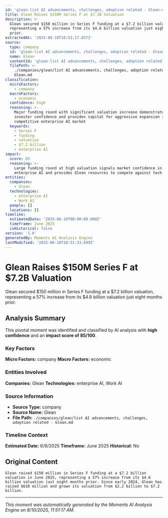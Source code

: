 ```yaml
---
id: 'glean-list AI advancements, challenges, adoption related - Glean-moment-1'
title: Glean Raises $150M Series F at $7.2B Valuation
description: >-
  Glean secured $150 million in Series F funding at a $7.2 billion valuation,
  representing a 57% increase from its $4.6 billion valuation just eight months
  prior.
extractedAt: '2025-08-10T18:51:17.837Z'
source:
  type: company
  id: 'glean-list AI advancements, challenges, adoption related - Glean'
  name: Glean
  contentId: 'glean-list AI advancements, challenges, adoption related - Glean'
  filePath: >-
    ./companies/glean/list AI advancements, challenges, adoption related -
    Glean.md
classification:
  microFactors:
    - company
  macroFactors:
    - economic
  confidence: high
  reasoning: >-
    Major funding round with significant valuation increase demonstrates strong
    investor confidence and provides capital for aggressive expansion in the
    competitive enterprise AI market
  keywords:
    - Series F
    - funding
    - valuation
    - $7.2 billion
    - enterprise AI
impact:
  score: 85
  reasoning: >-
    Large funding round at high valuation signals market confidence in
    enterprise AI and provides Glean resources to compete against tech giants
entities:
  companies:
    - Glean
  technologies:
    - enterprise AI
    - Work AI
  people: []
  locations: []
timeline:
  estimatedDate: '2025-06-10T00:00:00.000Z'
  timeframe: June 2025
  isHistorical: false
version: '1.0'
generatedBy: Moments AI Analysis Engine
lastModified: '2025-08-10T18:51:33.699Z'
---
```

# Glean Raises $150M Series F at $7.2B Valuation

Glean secured $150 million in Series F funding at a $7.2 billion valuation, representing a 57% increase from its $4.6 billion valuation just eight months prior.

## Analysis Summary

This pivotal moment was identified and classified by AI analysis with **high confidence** and an **impact score of 85/100**.

### Key Factors

**Micro Factors:** company
**Macro Factors:** economic

### Entities Involved

**Companies:** Glean
**Technologies:** enterprise AI, Work AI



### Source Information

- **Source Type:** company
- **Source Name:** Glean
- **File Path:** `./companies/glean/list AI advancements, challenges, adoption related - Glean.md`

### Timeline Context

**Estimated Date:** 6/9/2025
**Timeframe:** June 2025
**Historical:** No

## Original Content

```
Glean raised $150 million in Series F funding at a $7.2 billion valuation in June 2025, representing a 57% increase from its $4.6 billion valuation just eight months prior. Since early 2024, Glean has raised $610 million and grown its valuation from $2.2 billion to $7.2 billion.
```

---

*This moment was automatically generated by the Moments AI Analysis Engine on 8/10/2025, 11:51:17 AM.*
